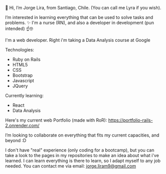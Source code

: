 👋 Hi, I’m Jorge Lira, from Santiago, Chile. (You can call me Lyra if you wish).

I’m interested in learning everything that can be used to solve tasks and problems. ✨
I'm a nurse (RN), and also a developer in development (pun intended) ☝🤓

I'm a web developer. Right i'm taking a Data Analysis course at Google

Technologies:
- Ruby on Rails
- HTML5
- CSS
- Bootstrap
- Javascript
- JQuery

Currently learning:
- React
- Data Analysis

Here's my current web Portfolio (made with RoR): https://portfolio-rails-2.onrender.com/

I’m looking to collaborate on everything that fits my current capacities, and beyond :D

I don't have "real" experience (only coding for a bootcamp), but you can take a look to the pages in my repositories to make an idea about what i've learned. I can learn everything is there to learn, so I adapt myself to any job needed.
You can contact me via email: jorge.liram9@gmail.com

<!---
Lyrachan/Lyrachan is a ✨ special ✨ repository because its `README.md` (this file) appears on your GitHub profile.
You can click the Preview link to take a look at your changes.
--->
